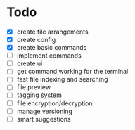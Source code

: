 # Todo

- [x] create file arrangements
- [x] create config
- [x] create basic commands
- [ ] implement commands
- [ ] create ui
- [ ] get command working for the terminal
- [ ] fast file indexing and searching
- [ ] file preview
- [ ] tagging system
- [ ] file encryption/decryption
- [ ] manage versioning
- [ ] smart suggestions
